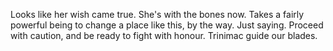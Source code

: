 Looks like her wish came true. She's with the bones now. Takes a fairly powerful being to change a place like this, by the way. Just saying.
Proceed with caution, and be ready to fight with honour. Trinimac guide our blades.

